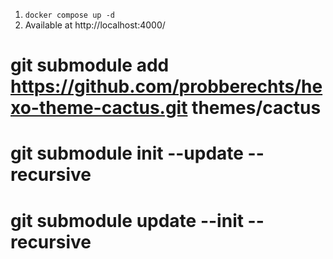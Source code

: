 1. `docker compose up -d`
2. Available at http://localhost:4000/

#  git submodule add https://github.com/probberechts/hexo-theme-cactus.git themes/cactus
#  git submodule init --update --recursive
#  git submodule update --init --recursive
